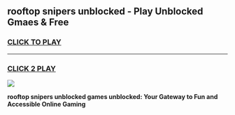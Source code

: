 
## rooftop snipers unblocked - Play Unblocked Gmaes & Free
<h3>
<a href="https://premium.freeplayer.one?title=rooftop_snipers_unblocked&ref=20F">CLICK TO PLAY</a></h3>
<hr>

<h3>
<a href="https://premium.freeplayer.one?title=rooftop_snipers_unblocked&ref=20F">CLICK 2 PLAY</a>
  
</h3>

<a href="https://premium.freeplayer.one?title=rooftop_snipers_unblocked&ref=20F/"><img src="https://clearcache.store/games.png"></a>


**rooftop snipers unblocked games unblocked: Your Gateway to Fun and Accessible Online Gaming**
